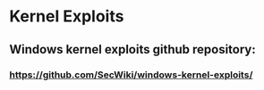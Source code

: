 # Kernel Exploits

## Windows kernel exploits github repository:

### https://github.com/SecWiki/windows-kernel-exploits/
